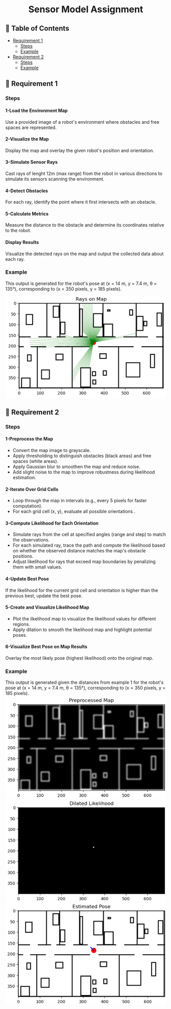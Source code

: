 <h1 align='center'>Sensor Model Assignment</h1>

## 📝 Table of Contents

- [Requirement 1](#req1)
  - [Steps](#steps1)
  - [Example](#ex1)
- [Requirement 2](#req2)
  - [Steps](#steps2)
  - [Example](#ex2)



## 📃 Requirement 1 <a name = "req1"></a>
### Steps <a name = "steps1"></a>
 <h4>1-Load the Environment Map</h4>
 Use a provided image of a robot's environment where obstacles and free spaces are represented.

 <h4>2-Visualize the Map</h4>
 Display the map and overlay the given robot's position and orientation.

 <h4>3-Simulate Sensor Rays</h4>
 Cast rays of lenght 12m (max range) from the robot in various directions to simulate its sensors scanning the environment.

 <h4>4-Detect Obstacles</h4>
 For each ray, identify the point where it first intersects with an obstacle.

 <h4>5-Calculate Metrics</h4>
 Measure the distance to the obstacle and determine its coordinates relative to the robot.
 
 <h4>Display Results</h4>
 Visualize the detected rays on the map and output the collected data about each ray.

 ### Example <a name = "ex1"></a>
 This output is generated for the robot's pose at (x = 14 m, y = 7.4 m, θ = 135°), corresponding to (x = 350 pixels, y = 185 pixels).
 
 ![Rays](Rays.png)


## 📃 Requirement 2 <a name = "req2"></a>
### Steps <a name = "steps2"></a>
 <h4>1-Preprocess the Map</h4>
 <ul>
 <li>Convert the map image to grayscale.</li>
 <li>Apply thresholding to distinguish obstacles (black areas) and free spaces (white areas).</li>
 <li>Apply Gaussian blur to smoothen the map and reduce noise.</li>
 <li>Add slight noise to the map to improve robustness during likelihood estimation.</li>
 </ul>
 <h4>2-Iterate Over Grid Cells</h4>
 <ul>
 <li>Loop through the map in intervals (e.g., every 5 pixels for faster computation).</li>
 <li>For each grid cell (x, y), evaluate all possible orientations . </li>
 </ul>
 <h4>3-Compute Likelihood for Each Orientation</h4>
 <ul>
 <li>Simulate rays from the cell at specified angles (range and step) to match the observations.</li>
 <li>For each simulated ray, trace the path and compute the likelihood based on whether the observed distance matches the map's obstacle positions.</li>
 <li>Adjust likelihood for rays that exceed map boundaries by penalizing them with small values.</li>
 </ul>
 <h4>4-Update Best Pose</h4>
 If the likelihood for the current grid cell and orientation is higher than the previous best, update the best pose.
 <h4>5-Create and Visualize Likelihood Map</h4>
 <ul>
 <li>Plot the likelihood map to visualize the likelihood values for different regions.</li>
 <li>Apply dilation to smooth the likelihood map and highlight potential poses.</li>
 </ul>
 <h4>6-Visualize Best Pose on Map Results</h4>
 Overlay the most likely pose (highest likelihood) onto the original map.

 ### Example <a name = "ex2"></a>
 This output is generated given the distances from example 1 for the robot's pose at (x = 14 m, y = 7.4 m, θ = 135°), corresponding to (x = 350 pixels, y = 185 pixels).
 ![Preprocessed Map](preprocessed.png)
 ![Liklihood](likelihood.png)
 ![Estimated Pose](pose.png)

